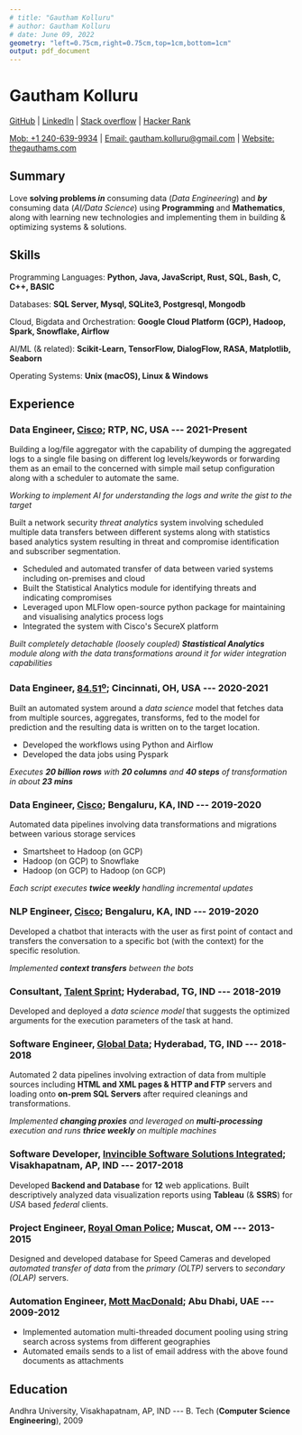 ```yaml
---
# title: "Gautham Kolluru"
# author: Gautham Kolluru
# date: June 09, 2022
geometry: "left=0.75cm,right=0.75cm,top=1cm,bottom=1cm"
output: pdf_document
---
```


<!-- # Gautham Kolluru   [![Download](download.svg){#download}](pdfs/g_tpr_05282021.pdf) {#gautham-kolluru} -->

# Gautham Kolluru

[GitHub](https://github.com/gauthamkolluru) \|
[LinkedIn](https://www.linkedin.com/in/gautamkolluru/) \| [Stack
overflow](https://stackoverflow.com/users/7315848/gautham-kolluru) \|
[Hacker Rank](https://www.hackerrank.com/gautham_kolluru)

[Mob: +1 240-639-9934](tel:+12406399934) | [Email: gautham.kolluru\@gmail.com](mailto:gautham.kolluru@gmail.com) | [Website: thegauthams.com](https://thegauthams.com)

## Summary

Love **solving problems _in_** consuming data (_Data Engineering_) and **_by_** consuming data (_AI/Data Science_) using **Programming** and **Mathematics**, along with learning new technologies and implementing them in building & optimizing systems & solutions.

## Skills

Programming Languages: **Python, Java, JavaScript, Rust, SQL, Bash, C, C++, BASIC**

Databases: **SQL Server, Mysql, SQLite3, Postgresql, Mongodb**

Cloud, Bigdata and Orchestration: **Google Cloud Platform (GCP), Hadoop, Spark, Snowflake, Airflow**

AI/ML (& related): **Scikit-Learn, TensorFlow, DialogFlow, RASA, Matplotlib, Seaborn**

Operating Systems: **Unix (macOS), Linux & Windows**

## Experience

### Data Engineer, [Cisco](https://www.cisco.com); RTP, NC, USA --- 2021-Present

Building a log/file aggregator with the capability of dumping the aggregated logs to a single file basing on different log levels/keywords or forwarding them as an email to the concerned with simple mail setup configuration along with a scheduler to automate the same.

_Working to implement AI for understanding the logs and write the gist to the target_

Built a network security _threat analytics_ system involving scheduled multiple data transfers between different systems along with statistics based analytics system resulting in threat and compromise identification and subscriber segmentation.

- Scheduled and automated transfer of data between varied systems including on-premises and cloud
- Built the Statistical Analytics module for identifying threats and indicating compromises
- Leveraged upon MLFlow open-source python package for maintaining and visualising analytics process logs
- Integrated the system with Cisco's SecureX platform

_Built completely detachable (loosely coupled) **Stastistical Analytics** module along with the data transformations around it for wider integration capabilities_

### Data Engineer, [84.51<sup>o</sup>](https://www.8451.com); Cincinnati, OH, USA --- 2020-2021

Built an automated system around a _data science_ model that fetches data from multiple sources, aggregates, transforms, fed to the model for prediction and the resulting data is written on to the target location.

- Developed the workflows using Python and Airflow
- Developed the data jobs using Pyspark

_Executes **20 billion rows** with **20 columns** and **40 steps** of transformation in about **23 mins**_

### Data Engineer, [Cisco](https://www.cisco.com); Bengaluru, KA, IND --- 2019-2020

Automated data pipelines involving data transformations and migrations between various storage services

- Smartsheet to Hadoop (on GCP)
- Hadoop (on GCP) to Snowflake
- Hadoop (on GCP) to Hadoop (on GCP)

_Each script executes **twice weekly** handling incremental updates_

### NLP Engineer, [Cisco](https://www.cisco.com); Bengaluru, KA, IND --- 2019-2020

Developed a chatbot that interacts with the user as first point of contact and transfers the conversation to a specific bot (with the context) for the specific resolution.

_Implemented **context transfers** between the bots_

### Consultant, [Talent Sprint](https://talentsprint.com); Hyderabad, TG, IND --- 2018-2019

Developed and deployed a _data science model_ that suggests the optimized arguments for the execution parameters of the task at hand.

### Software Engineer, [Global Data](https://www.globaldata.com); Hyderabad, TG, IND --- 2018-2018

Automated 2 data pipelines involving extraction of data from multiple sources including **HTML and XML pages & HTTP and FTP** servers and loading onto **on-prem SQL Servers** after required cleanings and transformations.

_Implemented **changing proxies** and leveraged on **multi-processing** execution and runs **thrice weekly** on multiple machines_

### Software Developer, [Invincible Software Solutions Integrated](http://www.issi-india.com); Visakhapatnam, AP, IND --- 2017-2018

Developed **Backend and Database** for **12** web applications. Built descriptively analyzed data visualization reports using **Tableau** (& **SSRS**) for _USA_ based _federal_ clients.

### Project Engineer, [Royal Oman Police](https://www.rop.gov.om/english/index.html); Muscat, OM --- 2013-2015

Designed and developed database for Speed Cameras and developed _automated transfer of data_ from the _primary (OLTP)_ servers to _secondary (OLAP)_ servers.

### Automation Engineer, [Mott MacDonald](https://www.mottmac.com); Abu Dhabi, UAE --- 2009-2012

- Implemented automation multi-threaded document pooling using string search across systems from different geographies
- Automated emails sends to a list of email address with the above found documents as attachments

## Education

Andhra University, Visakhapatnam, AP, IND --- B. Tech (**Computer
Science Engineering**), 2009

